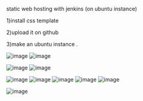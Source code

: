 static web hosting with jenkins (on ubuntu instance)


1)install css template 

2)upload it on github

3)make an ubuntu instance .

![image](https://github.com/user-attachments/assets/7dcfb275-b1ae-4a38-92cb-375894944c7e)
![image](https://github.com/user-attachments/assets/e9d04826-6303-4425-8dc8-373adf388943)

![image](https://github.com/user-attachments/assets/c6c03425-68ed-4efc-a93f-34c8c2184027)
![image](https://github.com/user-attachments/assets/5787c2c7-dcc3-449a-adde-b7a55c218252)

![image](https://github.com/user-attachments/assets/f14571fa-273f-43d4-8296-7498d0be5950)
![image](https://github.com/user-attachments/assets/16ff4e42-ff2f-47dd-9283-5b4d102e7aad)
![image](https://github.com/user-attachments/assets/077d5823-7534-4782-b475-ce18dec6a984)
![image](https://github.com/user-attachments/assets/e73c56c7-5c0d-4081-9d2d-b93c53e0fee1)
![image](https://github.com/user-attachments/assets/0f1e7696-5a2d-4e8b-b7eb-0e900b560f19)

![image](https://github.com/user-attachments/assets/9d831528-3245-4d44-af33-0c2cb4c912e7)




